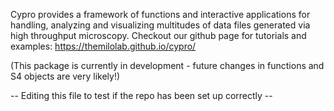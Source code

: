 Cypro provides a framework of functions and interactive applications for handling, analyzing and visualizing multitudes of data files generated via high throughput microscopy. Checkout our github page for tutorials and examples: https://themilolab.github.io/cypro/

(This package is currently in development - future changes in functions and S4 objects are very likely!)

-- Editing this file to test if the repo has been set up correctly -- 
